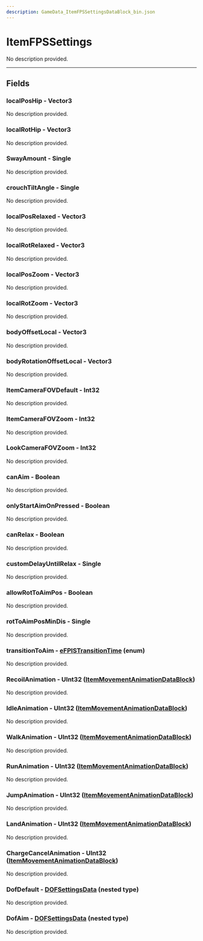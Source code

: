 ```yaml
---
description: GameData_ItemFPSSettingsDataBlock_bin.json
---
```


# ItemFPSSettings

No description provided.

***

## Fields

### localPosHip - Vector3

No description provided.

### localRotHip - Vector3

No description provided.

### SwayAmount - Single

No description provided.

### crouchTiltAngle - Single

No description provided.

### localPosRelaxed - Vector3

No description provided.

### localRotRelaxed - Vector3

No description provided.

### localPosZoom - Vector3

No description provided.

### localRotZoom - Vector3

No description provided.

### bodyOffsetLocal - Vector3

No description provided.

### bodyRotationOffsetLocal - Vector3

No description provided.

### ItemCameraFOVDefault - Int32

No description provided.

### ItemCameraFOVZoom - Int32

No description provided.

### LookCameraFOVZoom - Int32

No description provided.

### canAim - Boolean

No description provided.

### onlyStartAimOnPressed - Boolean

No description provided.

### canRelax - Boolean

No description provided.

### customDelayUntilRelax - Single

No description provided.

### allowRotToAimPos - Boolean

No description provided.

### rotToAimPosMinDis - Single

No description provided.

### transitionToAim - [eFPISTransitionTime](../../enum-types.md#efpistransitiontime) (enum)

No description provided.

### RecoilAnimation - UInt32 ([ItemMovementAnimationDataBlock](../rarely-edited/itemmovementanimation.md))

No description provided.

### IdleAnimation - UInt32 ([ItemMovementAnimationDataBlock](../rarely-edited/itemmovementanimation.md))

No description provided.

### WalkAnimation - UInt32 ([ItemMovementAnimationDataBlock](../rarely-edited/itemmovementanimation.md))

No description provided.

### RunAnimation - UInt32 ([ItemMovementAnimationDataBlock](../rarely-edited/itemmovementanimation.md))

No description provided.

### JumpAnimation - UInt32 ([ItemMovementAnimationDataBlock](../rarely-edited/itemmovementanimation.md))

No description provided.

### LandAnimation - UInt32 ([ItemMovementAnimationDataBlock](../rarely-edited/itemmovementanimation.md))

No description provided.

### ChargeCancelAnimation - UInt32 ([ItemMovementAnimationDataBlock](../rarely-edited/itemmovementanimation.md))

No description provided.

### DofDefault - [DOFSettingsData](../../nested-types/dofsettingsdata.md) (nested type)

No description provided.

### DofAim - [DOFSettingsData](../../nested-types/dofsettingsdata.md) (nested type)

No description provided.
